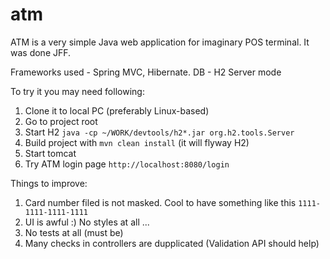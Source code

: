 atm
===

ATM is a very simple Java web application for imaginary POS terminal. It was done JFF.

Frameworks used - Spring MVC, Hibernate.
DB - H2 Server mode

To try it you may need following:

  1. Clone it to local PC (preferably Linux-based)
  2. Go to project root
  3. Start H2 `java -cp ~/WORK/devtools/h2*.jar org.h2.tools.Server`
  4. Build project with `mvn clean install` (it will flyway H2)
  5. Start tomcat
  6. Try ATM login page `http://localhost:8080/login`


Things to improve:

  1. Card number filed is not masked. Cool to have something like this `1111-1111-1111-1111`
  2. UI is awful :) No styles at all ...
  3. No tests at all (must be)
  4. Many checks in controllers are dupplicated (Validation API should help)